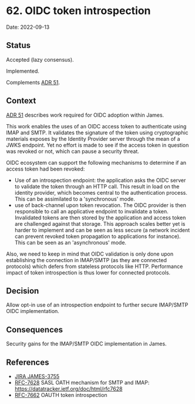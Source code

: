 # 62. OIDC token introspection

Date: 2022-09-13

## Status

Accepted (lazy consensus).

Implemented. 

Complements [ADR 51](0051-oidc.md).

## Context

[ADR 51](0051-oidc.md) describes work required for OIDC adoption within James.

This work enables the uses of an OIDC access token to authenticate using IMAP and SMTP.
It validates the signature of the token using cryptographic materials exposes by the 
Identity Provider server through the mean of a JWKS endpoint. Yet no effort is made to
see if the access token in question was revoked or not, which can pause a security threat.

OIDC ecosystem can support the following mechanisms to determine if an access token had been 
revoked:

 - Use of an introspection endpoint: the application asks the OIDC server to validate the token
 through an HTTP call. This result in load on the identity provider, which becomes central to the
 authentication process. This can be assimilated to a 'synchronous' mode.
 - use of back-channel upon token revocation. The OIDC provider is then responsible to call an 
 applicative endpoint to invalidate a token. Invalidated tokens are then stored by the application
 and access token are challenged against that storage. This approach scales better yet is harder 
 to implement and can be seen as less secure (a network incident can prevent revoked token 
 propagation to applications for instance). This can be seen as an 'asynchronous' mode.
 
Also, we need to keep in mind that OIDC validation is only done upon establishing the connection in 
IMAP/SMTP (as they are connected protocols) which defers from stateless protocols like HTTP. Performance
impact of token introspection is thus lower for connected protocols.

## Decision

Allow opt-in use of an introspection endpoint to further secure IMAP/SMTP OIDC implementation.

## Consequences

Security gains for the IMAP/SMTP OIDC implementation in James.

## References

- [JIRA JAMES-3755](https://issues.apache.org/jira/browse/JAMES-3755)
- [RFC-7628](https://www.rfc-editor.org/rfc/rfc7628.html) SASL OATH mechanism for SMTP and IMAP: https://datatracker.ietf.org/doc/html/rfc7628
- [RFC-7662](https://datatracker.ietf.org/doc/html/rfc7662) OAUTH token introspection